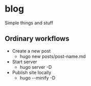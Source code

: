 # blog
Simple things and stuff


## Ordinary workflows
* Create a new post
    - hugo new posts/post-name.md
* Start server
    - hugo server -D
* Publish site locally
    - hugo --minify -D
